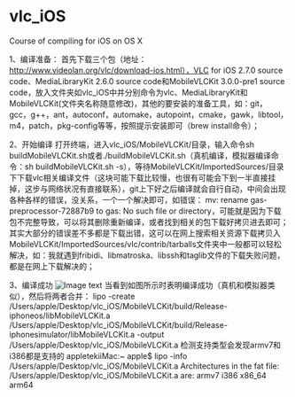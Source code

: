 # vlc_iOS
Course of compiling for iOS on OS X

1、编译准备：
首先下载三个包（地址：http://www.videolan.org/vlc/download-ios.html），VLC for iOS 2.7.0 source code、MediaLibraryKit 2.6.0 source code和MobileVLCKit 3.0.0-pre1 source code，放入文件夹如vlc_iOS中并分别命令为vlc、MediaLibraryKit和MobileVLCKit(文件夹名称随意修改)，其他的要安装的准备工具，如：git，gcc，g++，ant，autoconf，automake，autopoint，cmake，gawk，libtool，m4，patch，pkg-config等等，按照提示安装即可（brew install命令）；

2、开始编译
	打开终端，进入vlc_iOS/MobileVLCKit/目录，输入命令sh buildMobileVLCKit.sh或者./buildMobileVLCKit.sh（真机编译，模拟器编译命令：sh buildMobileVLCKit.sh -s），等待MobileVLCKit/ImportedSources/目录下下载vlc相关编译文件（这块可能下载比较慢，也很有可能会下到一半直接挂掉，这步与网络状况有直接联系），git上下好之后编译就会自行自动，中间会出现各种各样的错误，没关系，一个一个解决即可，如错误：
mv: rename gas-preprocessor-72887b9 to gas: No such file or directory，可能就是因为下载包不完整导致，可以将其删除重新编译，或者找到相关的包下载好拷贝进去即可；
其实大部分的错误差不多都是下载出错，这可以在网上搜索相关资源下载拷贝入MobileVLCKit/ImportedSources/vlc/contrib/tarballs文件夹中一般都可以轻松解决，如：我就遇到fribidi、libmatroska、libssh和taglib文件的下载失败问题，都是在网上下载解决的；

3、编译成功
 ![Image text](https://raw.github.com/yourName/repositpry/master/yourprojectName/img-folder/final.jpg)
当看到如图所示时表明编译成功（真机和模拟器类似），然后将两者合并：
lipo -create /Users/apple/Desktop/vlc_iOS/MobileVLCKit/build/Release-iphoneos/libMobileVLCKit.a /Users/apple/Desktop/vlc_iOS/MobileVLCKit/build/Release-iphonesimulator/libMobileVLCKit.a -output /Users/apple/Desktop/vlc_iOS/MobileVLCKit.a
检测支持类型会发现armv7和i386都是支持的
appletekiiMac:~ apple$ lipo -info /Users/apple/Desktop/vlc_iOS/MobileVLCKit.a
Architectures in the fat file: /Users/apple/Desktop/vlc_iOS/MobileVLCKit.a are: armv7 i386 x86_64 arm64 
